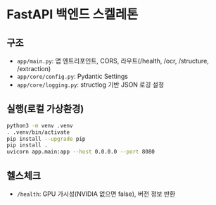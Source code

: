 # FastAPI 백엔드 스켈레톤

## 구조

- `app/main.py`: 앱 엔트리포인트, CORS, 라우트(/health, /ocr, /structure, /extraction)
- `app/core/config.py`: Pydantic Settings
- `app/core/logging.py`: structlog 기반 JSON 로깅 설정

## 실행(로컬 가상환경)

```bash
python3 -m venv .venv
. .venv/bin/activate
pip install --upgrade pip
pip install .
uvicorn app.main:app --host 0.0.0.0 --port 8080
```

## 헬스체크

- `/health`: GPU 가시성(NVIDIA 없으면 false), 버전 정보 반환
